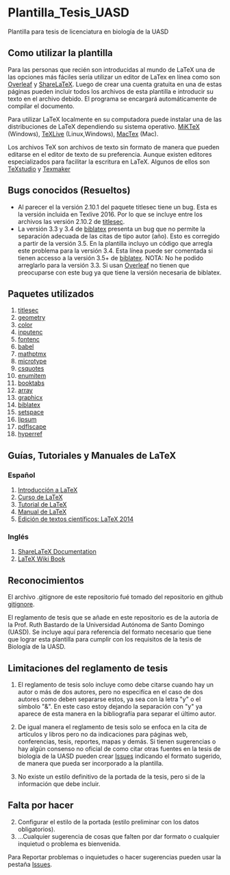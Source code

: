 # Plantilla_Tesis_UASD

Plantilla para tesis de licenciatura en biología de la UASD

## Como utilizar la plantilla

Para las personas que recién son introducidas al mundo de LaTeX una de las opciones más fáciles sería utilizar un editor de LaTex en línea como son [Overleaf](https://www.overleaf.com/) y [ShareLaTeX](https://www.sharelatex.com/).
Luego de crear una cuenta gratuita en una de estas páginas pueden incluir todos los archivos de esta plantilla e introducir su texto en el archivo debido.
El programa se encargará automáticamente de compilar el documento.

Para utilizar LaTeX localmente en su computadora puede instalar una de las distribuciones de LaTeX dependiendo su sistema operativo.
[MiKTeX](https://miktex.org/) (Windows), [TeXLive](https://www.tug.org/texlive/) (Linux,Windows), [MacTex](https://www.tug.org/mactex/) (Mac).

Los archivos TeX son archivos de texto sin formato de manera que pueden editarse en el editor de texto de su preferencia.
Aunque existen editores especializados para facilitar la escritura en LaTeX.
Algunos de ellos son [TeXstudio](http://www.texstudio.org/) y [Texmaker](http://www.xm1math.net/texmaker/)

## Bugs conocidos (Resueltos)

* Al parecer el la versión 2.10.1 del paquete titlesec tiene un bug.
Esta es la versión incluida en Texlive 2016.
Por lo que se incluye entre los archivos las versión 2.10.2 de [titlesec](https://www.ctan.org/pkg/titlesec).
* La versión 3.3 y 3.4 de [biblatex](https://www.ctan.org/pkg/biblatex) presenta un bug que no permite la separación adecuada de las citas de tipo autor (año).
Esto es corregido a partir de la versión 3.5.
En la plantilla incluyo un código que arregla este problema para la versión 3.4.
Esta línea puede ser comentada si tienen accesso a la versión 3.5+ de [biblatex](https://www.ctan.org/pkg/biblatex).
NOTA: No he podido arreglarlo para la versión 3.3. Si usan [Overleaf](https://www.overleaf.com/) no tienen que preocuparse con este bug ya que tiene la versión necesaria de biblatex.
## Paquetes utilizados

1. [titlesec](https://www.ctan.org/pkg/titlesec)
2. [geometry](https://www.ctan.org/pkg/geometry)
3. [color](https://www.ctan.org/pkg/color)
4. [inputenc](https://www.ctan.org/pkg/inputenc)
5. [fontenc](https://www.ctan.org/pkg/fontenc)
6. [babel](https://www.ctan.org/pkg/babel)
7. [mathptmx](https://www.ctan.org/pkg/mathptmx)
8. [microtype](https://www.ctan.org/pkg/microtype)
9. [csquotes](https://www.ctan.org/pkg/csquotes)
10. [enumitem](https://www.ctan.org/pkg/enumitem)
11. [booktabs](https://www.ctan.org/pkg/booktabs)
12. [array](https://www.ctan.org/pkg/array)
13. [graphicx](https://www.ctan.org/pkg/graphicx)
14. [biblatex](https://www.ctan.org/pkg/biblatex)
15. [setspace](https://www.ctan.org/pkg/setspace)
16. [lipsum](https://www.ctan.org/pkg/lipsum)
17. [pdflscape](https://www.ctan.org/pkg/pdflscape)
18. [hyperref](https://www.ctan.org/pkg/hyperref)

## Guías, Tutoriales y Manuales de LaTeX

### Español

1. [Introducción a LaTeX](http://pcmap.unizar.es/~pilar/latex.pdf)
2. [Curso de LaTeX](http://matematicas.uclm.es/earanda/wp-content/uploads/downloads/2013/10/latex.pdf)
3. [Tutorial de LaTeX](http://www2.dis.ulpgc.es/~lalvarez/teaching/pi/latex/TutorialLatex.pdf)
4. [Manual de LaTeX](https://es.wikibooks.org/wiki/Manual_de_LaTeX)
5. [Edición de textos científicos: LaTeX 2014](http://tecdigital.tec.ac.cr/revistamatematica/Libros/LATEX/LaTeX_2014.pdf)

### Inglés

1. [ShareLaTeX Documentation](https://www.sharelatex.com/learn)
2. [LaTeX Wiki Book](https://en.wikibooks.org/wiki/LaTeX)

## Reconocimientos

El archivo .gitignore de este repositorio fué tomado del repositorio en github [gitignore](https://github.com/github/gitignore).

El reglamento de tesis que se añade en este repositorio es de la autoría de la Prof. Ruth Bastardo de la Universidad Autónoma de Santo Domingo (UASD).
Se incluye aquí para referencia del formato necesario que tiene que lograr esta plantilla para cumplir con los requisitos de la tesis de Biología de la UASD.

## Limitaciones del reglamento de tesis

1. El reglamento de tesis solo incluye como debe citarse cuando hay un autor o más de dos autores, pero no especifíca en el caso de dos autores como deben separarse estos, ya sea con la letra "y" o el símbolo "&". En este caso estoy dejando la separación con  "y" ya aparece de esta manera en la bibliografía para separar el último autor.

2. De igual manera el reglamento de tesis solo se enfoca en la cita de artículos y libros pero no da indicaciones para páginas web, conferencias, tesis, reportes, mapas y demás. Si tienen sugerencias o hay algún consenso no oficial de como citar otras fuentes en la tesis de biología de la UASD pueden crear [Issues](https://github.com/fpichardom/Plantilla_Tesis_UASD/issues) indicando el formato sugerido, de manera que pueda ser incorporado a la plantilla.
3. No existe un estilo definitivo de la portada de la tesis, pero si de la información que debe incluir.
## Falta por hacer

2. Configurar el estilo de la portada (estilo preliminar con los datos obligatorios).
4. ...Cualquier sugerencia de cosas que falten por dar formato o cualquier inquietud o problema es bienvenida.

Para Reportar problemas o inquietudes o hacer sugerencias pueden usar la pestaña [Issues](https://github.com/fpichardom/Plantilla_Tesis_UASD/issues).
